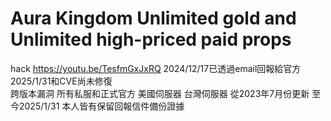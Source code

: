 # Aura Kingdom Unlimited gold and Unlimited high-priced paid props
hack
https://youtu.be/TesfmGxJxRQ
2024/12/17已透過email回報給官方 2025/1/31和CVE尚未修復  
跨版本漏洞  所有私服和正式官方 美國伺服器  台灣伺服器  從2023年7月份更新 至今2025/1/31
本人皆有保留回報信件備份證據
